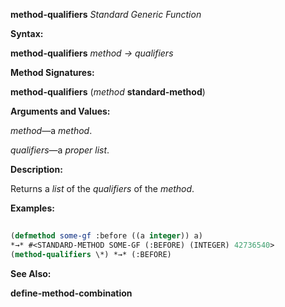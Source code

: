 **method-qualifiers** *Standard Generic Function* 



**Syntax:** 



**method-qualifiers** *method → qualifiers* 







 



 



**Method Signatures:** 



**method-qualifiers** (*method* **standard-method**) 



**Arguments and Values:** 



*method*—a *method*. 



*qualifiers*—a *proper list*. 



**Description:** 



Returns a *list* of the *qualifiers* of the *method*. 



**Examples:**
```lisp
 
(defmethod some-gf :before ((a integer)) a) 
*→* #<STANDARD-METHOD SOME-GF (:BEFORE) (INTEGER) 42736540> 
(method-qualifiers \*) *→* (:BEFORE) 

```
**See Also:** 



**define-method-combination** 




